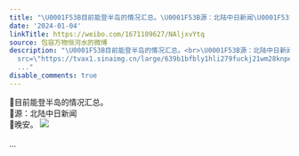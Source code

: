 ```yaml
---
title: "\U0001F53B目前能登半岛的情况汇总。\U0001F53B源：北陆中日新闻\U0001F53B晚安。 [图片]"
date: '2024-01-04'
linkTitle: https://weibo.com/1671109627/NAljxvYtq
source: 包容万物恒河水的微博
description: "\U0001F53B目前能登半岛的情况汇总。<br>\U0001F53B源：北陆中日新闻<br>\U0001F53B晚安。 <img style=\"\"
  src=\"https://tvax1.sinaimg.cn/large/639b1bfbly1hli279fuckj21wm28knpe.jpg\" referrerpolicy=\"no-referrer\"><br><br>
  ..."
disable_comments: true
---
```

🔻目前能登半岛的情况汇总。<br>🔻源：北陆中日新闻<br>🔻晚安。 <img style="" src="https://tvax1.sinaimg.cn/large/639b1bfbly1hli279fuckj21wm28knpe.jpg" referrerpolicy="no-referrer"><br><br> ...